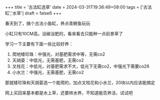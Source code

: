 +++
title = '古法缸选草'
date = 2024-03-31T19:36:49+08:00
tags = ['古法缸','水草']
draft = falseß
+++

春天到了，搞个古法小鱼缸，养点青鳉鱼玩玩

小缸只有10CM高，没碳没肥的，看来看去只能种一点前景草了

学习一下主要有下面一些比较好养：

1. 爬地矮珍珠：中强光，对基肥需求中等，无需co2
2. 天胡荽：中低光，无需基肥，无需co2
3. 叉柱花：中低光，对基肥需求不大，低光下无需co2，中强光下需要co2ß
4. 小水兰：中强光，无需基肥，无需co2

那就矮珍珠和天胡荽选一个能爬的，加点叉柱花和小水兰，20块以内应该能搞定

网上买回来基本都是水上草，还要转水养，不知道能否养活，试试吧
